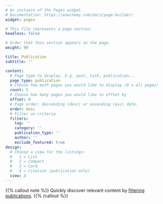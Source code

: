 ```yaml
---
# An instance of the Pages widget.
# Documentation: https://wowchemy.com/docs/page-builder/
widget: pages

# This file represents a page section.
headless: false

# Order that this section appears on the page.
weight: 90

title: Publication
subtitle: ''

content:
  # Page type to display. E.g. post, talk, publication...
  page_type: publication
  # Choose how much pages you would like to display (0 = all pages)
  count: 5
  # Choose how many pages you would like to offset by
  offset: 0
  # Page order: descending (desc) or ascending (asc) date.
  order: desc
  # Filter on criteria
  filters:
    tag: ''
    category: ''
    publication_type: ''
    author: ''
    exclude_featured: true
design:
  # Choose a view for the listings:
  #   1 = List
  #   2 = Compact
  #   3 = Card
  #   4 = Citation (publication only)
  view: 3
---
```


{{% callout note %}}
Quickly discover relevant content by [filtering publications](./publication/).
{{% /callout %}}
